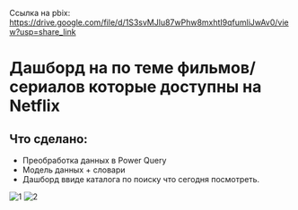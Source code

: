 Ссылка на pbix: https://drive.google.com/file/d/1S3svMJlu87wPhw8mxhtI9qfumliJwAv0/view?usp=share_link

# Дашборд на по теме фильмов/сериалов которые доступны на Netflix

## Что сделано:
- Преобработка данных в Power Query
- Модель данных + словари
- Дашборд ввиде каталога по поиску что сегодня посмотреть.
 
![1](https://user-images.githubusercontent.com/104127892/226633211-20380aef-faf1-4ec1-83ff-3d17fb9622df.jpg)
![2](https://user-images.githubusercontent.com/104127892/226633285-8383edbe-f855-4206-8d66-ace5c4539759.jpg)
